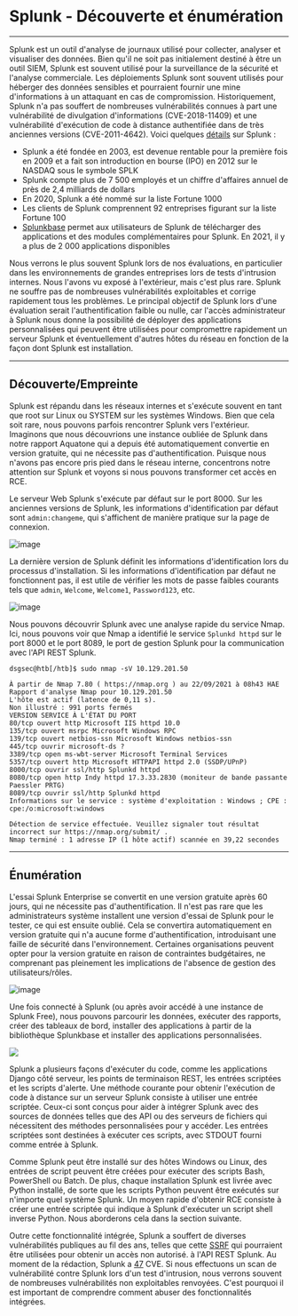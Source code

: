 Splunk - Découverte et énumération
================================

* * * * *

Splunk est un outil d'analyse de journaux utilisé pour collecter, analyser et visualiser des données. Bien qu'il ne soit pas initialement destiné à être un outil SIEM, Splunk est souvent utilisé pour la surveillance de la sécurité et l'analyse commerciale. Les déploiements Splunk sont souvent utilisés pour héberger des données sensibles et pourraient fournir une mine d'informations à un attaquant en cas de compromission. Historiquement, Splunk n'a pas souffert de nombreuses vulnérabilités connues à part une vulnérabilité de divulgation d'informations (CVE-2018-11409) et une vulnérabilité d'exécution de code à distance authentifiée dans de très anciennes versions (CVE-2011-4642). Voici quelques [détails](https://www.splunk.com/en_us/customers.html) sur Splunk :

- Splunk a été fondée en 2003, est devenue rentable pour la première fois en 2009 et a fait son introduction en bourse (IPO) en 2012 sur le NASDAQ sous le symbole SPLK
- Splunk compte plus de 7 500 employés et un chiffre d'affaires annuel de près de 2,4 milliards de dollars
- En 2020, Splunk a été nommé sur la liste Fortune 1000
- Les clients de Splunk comprennent 92 entreprises figurant sur la liste Fortune 100
- [Splunkbase](https://splunkbase.splunk.com/) permet aux utilisateurs de Splunk de télécharger des applications et des modules complémentaires pour Splunk. En 2021, il y a plus de 2 000 applications disponibles

Nous verrons le plus souvent Splunk lors de nos évaluations, en particulier dans les environnements de grandes entreprises lors de tests d'intrusion internes. Nous l'avons vu exposé à l'extérieur, mais c'est plus rare. Splunk ne souffre pas de nombreuses vulnérabilités exploitables et corrige rapidement tous les problèmes. Le principal objectif de Splunk lors d'une évaluation serait l'authentification faible ou nulle, car l'accès administrateur à Splunk nous donne la possibilité de déployer des applications personnalisées qui peuvent être utilisées pour compromettre rapidement un serveur Splunk et éventuellement d'autres hôtes du réseau en fonction de la façon dont Splunk est installation.

* * * * *

Découverte/Empreinte
----------------------

Splunk est répandu dans les réseaux internes et s'exécute souvent en tant que root sur Linux ou SYSTEM sur les systèmes Windows. Bien que cela soit rare, nous pouvons parfois rencontrer Splunk vers l'extérieur. Imaginons que nous découvrions une instance oubliée de Splunk dans notre rapport Aquatone qui a depuis été automatiquement convertie en version gratuite, qui ne nécessite pas d'authentification. Puisque nous n'avons pas encore pris pied dans le réseau interne, concentrons notre attention sur Splunk et voyons si nous pouvons transformer cet accès en RCE.

Le serveur Web Splunk s'exécute par défaut sur le port 8000. Sur les anciennes versions de Splunk, les informations d'identification par défaut sont `admin:changeme`, qui s'affichent de manière pratique sur la page de connexion.

![image](https://academy.hackthebox.com/storage/modules/113/changme.png)

La dernière version de Splunk définit les informations d'identification lors du processus d'installation. Si les informations d'identification par défaut ne fonctionnent pas, il est utile de vérifier les mots de passe faibles courants tels que `admin`, `Welcome`, `Welcome1`, `Password123`, etc.

![image](https://academy.hackthebox.com/storage/modules/113/splunk_login.png)

Nous pouvons découvrir Splunk avec une analyse rapide du service Nmap. Ici, nous pouvons voir que Nmap a identifié le service `Splunkd httpd` sur le port 8000 et le port 8089, le port de gestion Splunk pour la communication avec l'API REST Splunk.

```
dsgsec@htb[/htb]$ sudo nmap -sV 10.129.201.50

À partir de Nmap 7.80 ( https://nmap.org ) au 22/09/2021 à 08h43 HAE
Rapport d'analyse Nmap pour 10.129.201.50
L'hôte est actif (latence de 0,11 s).
Non illustré : 991 ports fermés
VERSION SERVICE À L'ÉTAT DU PORT
80/tcp ouvert http Microsoft IIS httpd 10.0
135/tcp ouvert msrpc Microsoft Windows RPC
139/tcp ouvert netbios-ssn Microsoft Windows netbios-ssn
445/tcp ouvrir microsoft-ds ?
3389/tcp open ms-wbt-server Microsoft Terminal Services
5357/tcp ouvert http Microsoft HTTPAPI httpd 2.0 (SSDP/UPnP)
8000/tcp ouvrir ssl/http Splunkd httpd
8080/tcp open http Indy httpd 17.3.33.2830 (moniteur de bande passante Paessler PRTG)
8089/tcp ouvrir ssl/http Splunkd httpd
Informations sur le service : système d'exploitation : Windows ; CPE : cpe:/o:microsoft:windows

Détection de service effectuée. Veuillez signaler tout résultat incorrect sur https://nmap.org/submit/ .
Nmap terminé : 1 adresse IP (1 hôte actif) scannée en 39,22 secondes

```

* * * * *

Énumération
-----------

L'essai Splunk Enterprise se convertit en une version gratuite après 60 jours, qui ne nécessite pas d'authentification. Il n'est pas rare que les administrateurs système installent une version d'essai de Splunk pour le tester, ce qui est ensuite oublié. Cela se convertira automatiquement en version gratuite qui n'a aucune forme d'authentification, introduisant une faille de sécurité dans l'environnement. Certaines organisations peuvent opter pour la version gratuite en raison de contraintes budgétaires, ne comprenant pas pleinement les implications de l'absence de gestion des utilisateurs/rôles.

![image](https://academy.hackthebox.com/storage/modules/113/license_group.png)

Une fois connecté à Splunk (ou après avoir accédé à une instance de Splunk Free), nous pouvons parcourir les données, exécuter des rapports, créer des tableaux de bord, installer des applications à partir de la bibliothèque Splunkbase et installer des applications personnalisées.

![](https://academy.hackthebox.com/storage/modules/113/splunk_home.png)

Splunk a plusieurs façons d'exécuter du code, comme les applications Django côté serveur, les points de terminaison REST, les entrées scriptées et les scripts d'alerte. Une méthode courante pour obtenir l'exécution de code à distance sur un serveur Splunk consiste à utiliser une entrée scriptée. Ceux-ci sont conçus pour aider à intégrer Splunk avec des sources de données telles que des API ou des serveurs de fichiers qui nécessitent des méthodes personnalisées pour y accéder. Les entrées scriptées sont destinées à exécuter ces scripts, avec STDOUT fourni comme entrée à Splunk.

Comme Splunk peut être installé sur des hôtes Windows ou Linux, des entrées de script peuvent être créées pour exécuter des scripts Bash, PowerShell ou Batch. De plus, chaque installation Splunk est livrée avec Python installé, de sorte que les scripts Python peuvent être exécutés sur n'importe quel système Splunk. Un moyen rapide d'obtenir RCE consiste à créer une entrée scriptée qui indique à Splunk d'exécuter un script shell inverse Python. Nous aborderons cela dans la section suivante.

Outre cette fonctionnalité intégrée, Splunk a souffert de diverses vulnérabilités publiques au fil des ans, telles que cette [SSRF](https://www.exploit-db.com/exploits/40895) qui pourraient être utilisées pour obtenir un accès non autorisé. à l'API REST Splunk. Au moment de la rédaction, Splunk a [47](https://www.cvedetails.com/vulnerability-list/vendor_id-10963/Splunk.html) CVE. Si nous effectuons un scan de vulnérabilité contre Splunk lors d'un test d'intrusion, nous verrons souvent de nombreuses vulnérabilités non exploitables renvoyées. C'est pourquoi il est important de comprendre comment abuser des fonctionnalités intégrées.